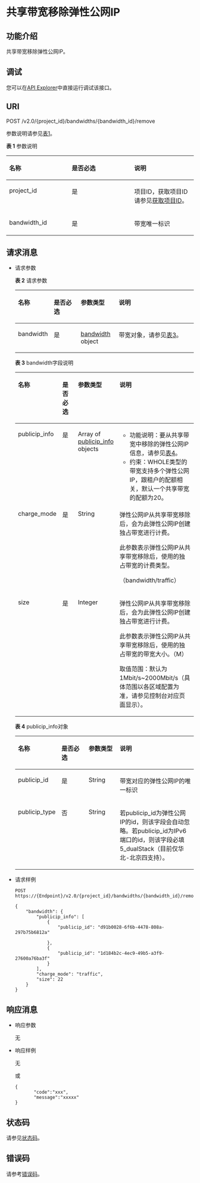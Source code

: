 # 共享带宽移除弹性公网IP<a name="eip_apisharedbandwidth_0005"></a>

## 功能介绍<a name="zh-cn_topic_0201534216_section16581154"></a>

共享带宽移除弹性公网IP。

## 调试<a name="zh-cn_topic_0201534216_section1062181918110"></a>

您可以在[API Explorer](https://apiexplorer.developer.huaweicloud.com/apiexplorer/doc?product=EIP&version=v2&api=RemovePublicipsFromSharedBandwidth)中直接运行调试该接口。

## URI<a name="zh-cn_topic_0201534216_section15012662"></a>

POST /v2.0/\{project\_id\}/bandwidths/\{bandwidth\_id\}/remove

参数说明请参见[表1](#zh-cn_topic_0201534216_table25281875)。

**表 1**  参数说明

<a name="zh-cn_topic_0201534216_table25281875"></a>
<table><thead align="left"><tr id="zh-cn_topic_0201534216_row26712487"><th class="cellrowborder" valign="top" width="33.33333333333333%" id="mcps1.2.4.1.1"><p id="zh-cn_topic_0201534216_p16227847"><a name="zh-cn_topic_0201534216_p16227847"></a><a name="zh-cn_topic_0201534216_p16227847"></a>名称</p>
</th>
<th class="cellrowborder" valign="top" width="33.33333333333333%" id="mcps1.2.4.1.2"><p id="zh-cn_topic_0201534216_p39387211"><a name="zh-cn_topic_0201534216_p39387211"></a><a name="zh-cn_topic_0201534216_p39387211"></a>是否必选</p>
</th>
<th class="cellrowborder" valign="top" width="33.33333333333333%" id="mcps1.2.4.1.3"><p id="zh-cn_topic_0201534216_p36247516"><a name="zh-cn_topic_0201534216_p36247516"></a><a name="zh-cn_topic_0201534216_p36247516"></a>说明</p>
</th>
</tr>
</thead>
<tbody><tr id="zh-cn_topic_0201534216_row50367649"><td class="cellrowborder" valign="top" width="33.33333333333333%" headers="mcps1.2.4.1.1 "><p id="zh-cn_topic_0201534216_p53247746"><a name="zh-cn_topic_0201534216_p53247746"></a><a name="zh-cn_topic_0201534216_p53247746"></a>project_id</p>
</td>
<td class="cellrowborder" valign="top" width="33.33333333333333%" headers="mcps1.2.4.1.2 "><p id="zh-cn_topic_0201534216_p18100201"><a name="zh-cn_topic_0201534216_p18100201"></a><a name="zh-cn_topic_0201534216_p18100201"></a>是</p>
</td>
<td class="cellrowborder" valign="top" width="33.33333333333333%" headers="mcps1.2.4.1.3 "><p id="zh-cn_topic_0201534216_p10487112"><a name="zh-cn_topic_0201534216_p10487112"></a><a name="zh-cn_topic_0201534216_p10487112"></a>项目ID，获取项目ID请参见<a href="获取项目ID.md#eip_api06_0004">获取项目ID</a>。</p>
</td>
</tr>
<tr id="zh-cn_topic_0201534216_row41709209"><td class="cellrowborder" valign="top" width="33.33333333333333%" headers="mcps1.2.4.1.1 "><p id="zh-cn_topic_0201534216_p23002745"><a name="zh-cn_topic_0201534216_p23002745"></a><a name="zh-cn_topic_0201534216_p23002745"></a>bandwidth_id</p>
</td>
<td class="cellrowborder" valign="top" width="33.33333333333333%" headers="mcps1.2.4.1.2 "><p id="zh-cn_topic_0201534216_p51283066"><a name="zh-cn_topic_0201534216_p51283066"></a><a name="zh-cn_topic_0201534216_p51283066"></a>是</p>
</td>
<td class="cellrowborder" valign="top" width="33.33333333333333%" headers="mcps1.2.4.1.3 "><p id="zh-cn_topic_0201534216_p60287683"><a name="zh-cn_topic_0201534216_p60287683"></a><a name="zh-cn_topic_0201534216_p60287683"></a>带宽唯一标识</p>
</td>
</tr>
</tbody>
</table>

## 请求消息<a name="zh-cn_topic_0201534216_section896237"></a>

-   请求参数

    **表 2**  请求参数

    <a name="zh-cn_topic_0201534216_table3057854815556"></a>
    <table><thead align="left"><tr id="zh-cn_topic_0201534216_row6286666315556"><th class="cellrowborder" valign="top" width="15.409999999999998%" id="mcps1.2.5.1.1"><p id="zh-cn_topic_0201534216_p5903494715556"><a name="zh-cn_topic_0201534216_p5903494715556"></a><a name="zh-cn_topic_0201534216_p5903494715556"></a>名称</p>
    </th>
    <th class="cellrowborder" valign="top" width="15.98%" id="mcps1.2.5.1.2"><p id="zh-cn_topic_0201534216_p1710139915556"><a name="zh-cn_topic_0201534216_p1710139915556"></a><a name="zh-cn_topic_0201534216_p1710139915556"></a>是否必选</p>
    </th>
    <th class="cellrowborder" valign="top" width="21.43%" id="mcps1.2.5.1.3"><p id="zh-cn_topic_0201534216_p4303610815556"><a name="zh-cn_topic_0201534216_p4303610815556"></a><a name="zh-cn_topic_0201534216_p4303610815556"></a>参数类型</p>
    </th>
    <th class="cellrowborder" valign="top" width="47.18%" id="mcps1.2.5.1.4"><p id="zh-cn_topic_0201534216_p6337274615556"><a name="zh-cn_topic_0201534216_p6337274615556"></a><a name="zh-cn_topic_0201534216_p6337274615556"></a>说明</p>
    </th>
    </tr>
    </thead>
    <tbody><tr id="zh-cn_topic_0201534216_row3291877615556"><td class="cellrowborder" valign="top" width="15.409999999999998%" headers="mcps1.2.5.1.1 "><p id="zh-cn_topic_0201534216_p4917516615556"><a name="zh-cn_topic_0201534216_p4917516615556"></a><a name="zh-cn_topic_0201534216_p4917516615556"></a>bandwidth</p>
    </td>
    <td class="cellrowborder" valign="top" width="15.98%" headers="mcps1.2.5.1.2 "><p id="zh-cn_topic_0201534216_p2376550915556"><a name="zh-cn_topic_0201534216_p2376550915556"></a><a name="zh-cn_topic_0201534216_p2376550915556"></a>是</p>
    </td>
    <td class="cellrowborder" valign="top" width="21.43%" headers="mcps1.2.5.1.3 "><p id="zh-cn_topic_0201534216_p4595806815556"><a name="zh-cn_topic_0201534216_p4595806815556"></a><a name="zh-cn_topic_0201534216_p4595806815556"></a><a href="#zh-cn_topic_0201534216_table31854691">bandwidth</a> object</p>
    </td>
    <td class="cellrowborder" valign="top" width="47.18%" headers="mcps1.2.5.1.4 "><p id="zh-cn_topic_0201534216_p1610901815556"><a name="zh-cn_topic_0201534216_p1610901815556"></a><a name="zh-cn_topic_0201534216_p1610901815556"></a>带宽对象，请参见<a href="#zh-cn_topic_0201534216_table31854691">表3</a>。</p>
    </td>
    </tr>
    </tbody>
    </table>

    **表 3**  bandwidth字段说明

    <a name="zh-cn_topic_0201534216_table31854691"></a>
    <table><thead align="left"><tr id="zh-cn_topic_0201534216_row6882862"><th class="cellrowborder" valign="top" width="13.350000000000001%" id="mcps1.2.5.1.1"><p id="zh-cn_topic_0201534216_p20640979"><a name="zh-cn_topic_0201534216_p20640979"></a><a name="zh-cn_topic_0201534216_p20640979"></a>名称</p>
    </th>
    <th class="cellrowborder" valign="top" width="13.91%" id="mcps1.2.5.1.2"><p id="zh-cn_topic_0201534216_p61306625"><a name="zh-cn_topic_0201534216_p61306625"></a><a name="zh-cn_topic_0201534216_p61306625"></a>是否必选</p>
    </th>
    <th class="cellrowborder" valign="top" width="13.91%" id="mcps1.2.5.1.3"><p id="zh-cn_topic_0201534216_p5200653172316"><a name="zh-cn_topic_0201534216_p5200653172316"></a><a name="zh-cn_topic_0201534216_p5200653172316"></a>参数类型</p>
    </th>
    <th class="cellrowborder" valign="top" width="58.830000000000005%" id="mcps1.2.5.1.4"><p id="zh-cn_topic_0201534216_p66889567"><a name="zh-cn_topic_0201534216_p66889567"></a><a name="zh-cn_topic_0201534216_p66889567"></a>说明</p>
    </th>
    </tr>
    </thead>
    <tbody><tr id="zh-cn_topic_0201534216_row49345813"><td class="cellrowborder" valign="top" width="13.350000000000001%" headers="mcps1.2.5.1.1 "><p id="zh-cn_topic_0201534216_p37587916"><a name="zh-cn_topic_0201534216_p37587916"></a><a name="zh-cn_topic_0201534216_p37587916"></a>publicip_info</p>
    </td>
    <td class="cellrowborder" valign="top" width="13.91%" headers="mcps1.2.5.1.2 "><p id="zh-cn_topic_0201534216_p24722347"><a name="zh-cn_topic_0201534216_p24722347"></a><a name="zh-cn_topic_0201534216_p24722347"></a>是</p>
    </td>
    <td class="cellrowborder" valign="top" width="13.91%" headers="mcps1.2.5.1.3 "><p id="zh-cn_topic_0201534216_p18599757172316"><a name="zh-cn_topic_0201534216_p18599757172316"></a><a name="zh-cn_topic_0201534216_p18599757172316"></a>Array of <a href="#zh-cn_topic_0201534216_table30936422">publicip_info</a> objects</p>
    </td>
    <td class="cellrowborder" valign="top" width="58.830000000000005%" headers="mcps1.2.5.1.4 "><a name="zh-cn_topic_0201534216_ul290995117818"></a><a name="zh-cn_topic_0201534216_ul290995117818"></a><ul id="zh-cn_topic_0201534216_ul290995117818"><li>功能说明：要从共享带宽中移除的<span id="zh-cn_topic_0201534216_text16874929201119"><a name="zh-cn_topic_0201534216_text16874929201119"></a><a name="zh-cn_topic_0201534216_text16874929201119"></a></span><span id="zh-cn_topic_0201534216_text19874112931112"><a name="zh-cn_topic_0201534216_text19874112931112"></a><a name="zh-cn_topic_0201534216_text19874112931112"></a>弹性公网IP</span>信息，请参见<a href="#zh-cn_topic_0201534216_table30936422">表4</a>。</li><li>约束：WHOLE类型的带宽支持多个<span id="zh-cn_topic_0201534216_text0160114517113"><a name="zh-cn_topic_0201534216_text0160114517113"></a><a name="zh-cn_topic_0201534216_text0160114517113"></a></span><span id="zh-cn_topic_0201534216_text5160134513116"><a name="zh-cn_topic_0201534216_text5160134513116"></a><a name="zh-cn_topic_0201534216_text5160134513116"></a>弹性公网IP</span>，跟租户的配额相关，默认一个共享带宽的配额为20。</li></ul>
    </td>
    </tr>
    <tr id="zh-cn_topic_0201534216_row193703372412"><td class="cellrowborder" valign="top" width="13.350000000000001%" headers="mcps1.2.5.1.1 "><p id="zh-cn_topic_0201534216_p183711037154117"><a name="zh-cn_topic_0201534216_p183711037154117"></a><a name="zh-cn_topic_0201534216_p183711037154117"></a>charge_mode</p>
    </td>
    <td class="cellrowborder" valign="top" width="13.91%" headers="mcps1.2.5.1.2 "><p id="zh-cn_topic_0201534216_p17371237114118"><a name="zh-cn_topic_0201534216_p17371237114118"></a><a name="zh-cn_topic_0201534216_p17371237114118"></a>是</p>
    </td>
    <td class="cellrowborder" valign="top" width="13.91%" headers="mcps1.2.5.1.3 "><p id="zh-cn_topic_0201534216_p15371143714413"><a name="zh-cn_topic_0201534216_p15371143714413"></a><a name="zh-cn_topic_0201534216_p15371143714413"></a>String</p>
    </td>
    <td class="cellrowborder" valign="top" width="58.830000000000005%" headers="mcps1.2.5.1.4 "><p id="zh-cn_topic_0201534216_p877125719190"><a name="zh-cn_topic_0201534216_p877125719190"></a><a name="zh-cn_topic_0201534216_p877125719190"></a><span id="zh-cn_topic_0201534216_text157741850161119"><a name="zh-cn_topic_0201534216_text157741850161119"></a><a name="zh-cn_topic_0201534216_text157741850161119"></a></span><span id="zh-cn_topic_0201534216_text16774350101117"><a name="zh-cn_topic_0201534216_text16774350101117"></a><a name="zh-cn_topic_0201534216_text16774350101117"></a>弹性公网IP</span>从共享带宽移除后，会为此<span id="zh-cn_topic_0201534216_text111271558116"><a name="zh-cn_topic_0201534216_text111271558116"></a><a name="zh-cn_topic_0201534216_text111271558116"></a></span><span id="zh-cn_topic_0201534216_text19127185551113"><a name="zh-cn_topic_0201534216_text19127185551113"></a><a name="zh-cn_topic_0201534216_text19127185551113"></a>弹性公网IP</span>创建独占带宽进行计费。</p>
    <p id="zh-cn_topic_0201534216_p29217211425"><a name="zh-cn_topic_0201534216_p29217211425"></a><a name="zh-cn_topic_0201534216_p29217211425"></a>此参数表示<span id="zh-cn_topic_0201534216_text8806205914113"><a name="zh-cn_topic_0201534216_text8806205914113"></a><a name="zh-cn_topic_0201534216_text8806205914113"></a></span><span id="zh-cn_topic_0201534216_text188061359161114"><a name="zh-cn_topic_0201534216_text188061359161114"></a><a name="zh-cn_topic_0201534216_text188061359161114"></a>弹性公网IP</span>从共享带宽移除后，使用的独占带宽的计费类型。</p>
    <p id="zh-cn_topic_0201534216_p179232117423"><a name="zh-cn_topic_0201534216_p179232117423"></a><a name="zh-cn_topic_0201534216_p179232117423"></a>（bandwidth/traffic）</p>
    </td>
    </tr>
    <tr id="zh-cn_topic_0201534216_row1125210414413"><td class="cellrowborder" valign="top" width="13.350000000000001%" headers="mcps1.2.5.1.1 "><p id="zh-cn_topic_0201534216_p1425214412410"><a name="zh-cn_topic_0201534216_p1425214412410"></a><a name="zh-cn_topic_0201534216_p1425214412410"></a>size</p>
    </td>
    <td class="cellrowborder" valign="top" width="13.91%" headers="mcps1.2.5.1.2 "><p id="zh-cn_topic_0201534216_p1525210418416"><a name="zh-cn_topic_0201534216_p1525210418416"></a><a name="zh-cn_topic_0201534216_p1525210418416"></a>是</p>
    </td>
    <td class="cellrowborder" valign="top" width="13.91%" headers="mcps1.2.5.1.3 "><p id="zh-cn_topic_0201534216_p7252164114118"><a name="zh-cn_topic_0201534216_p7252164114118"></a><a name="zh-cn_topic_0201534216_p7252164114118"></a>Integer</p>
    </td>
    <td class="cellrowborder" valign="top" width="58.830000000000005%" headers="mcps1.2.5.1.4 "><p id="zh-cn_topic_0201534216_p42481825142019"><a name="zh-cn_topic_0201534216_p42481825142019"></a><a name="zh-cn_topic_0201534216_p42481825142019"></a><span id="zh-cn_topic_0201534216_text17497547122"><a name="zh-cn_topic_0201534216_text17497547122"></a><a name="zh-cn_topic_0201534216_text17497547122"></a></span><span id="zh-cn_topic_0201534216_text104979414126"><a name="zh-cn_topic_0201534216_text104979414126"></a><a name="zh-cn_topic_0201534216_text104979414126"></a>弹性公网IP</span>从共享带宽移除后，会为此<span id="zh-cn_topic_0201534216_text73282881219"><a name="zh-cn_topic_0201534216_text73282881219"></a><a name="zh-cn_topic_0201534216_text73282881219"></a></span><span id="zh-cn_topic_0201534216_text1132898201215"><a name="zh-cn_topic_0201534216_text1132898201215"></a><a name="zh-cn_topic_0201534216_text1132898201215"></a>弹性公网IP</span>创建独占带宽进行计费。</p>
    <p id="zh-cn_topic_0201534216_p16249725152011"><a name="zh-cn_topic_0201534216_p16249725152011"></a><a name="zh-cn_topic_0201534216_p16249725152011"></a>此参数表示<span id="zh-cn_topic_0201534216_text154171912181212"><a name="zh-cn_topic_0201534216_text154171912181212"></a><a name="zh-cn_topic_0201534216_text154171912181212"></a></span><span id="zh-cn_topic_0201534216_text4417191221212"><a name="zh-cn_topic_0201534216_text4417191221212"></a><a name="zh-cn_topic_0201534216_text4417191221212"></a>弹性公网IP</span>从共享带宽移除后，使用的独占带宽的带宽大小。（M）</p>
    <p id="zh-cn_topic_0201534216_p721494415220"><a name="zh-cn_topic_0201534216_p721494415220"></a><a name="zh-cn_topic_0201534216_p721494415220"></a>取值范围：默认为1Mbit/s~2000Mbit/s（具体范围以各区域配置为准，请参见控制台对应页面显示）。</p>
    </td>
    </tr>
    </tbody>
    </table>

    **表 4**  publicip\_info对象

    <a name="zh-cn_topic_0201534216_table30936422"></a>
    <table><thead align="left"><tr id="zh-cn_topic_0201534216_row17161430"><th class="cellrowborder" valign="top" width="13.3%" id="mcps1.2.5.1.1"><p id="zh-cn_topic_0201534216_p47898561"><a name="zh-cn_topic_0201534216_p47898561"></a><a name="zh-cn_topic_0201534216_p47898561"></a>名称</p>
    </th>
    <th class="cellrowborder" valign="top" width="18.02%" id="mcps1.2.5.1.2"><p id="zh-cn_topic_0201534216_p157089251981"><a name="zh-cn_topic_0201534216_p157089251981"></a><a name="zh-cn_topic_0201534216_p157089251981"></a>是否必选</p>
    </th>
    <th class="cellrowborder" valign="top" width="18.96%" id="mcps1.2.5.1.3"><p id="zh-cn_topic_0201534216_p2828296517154"><a name="zh-cn_topic_0201534216_p2828296517154"></a><a name="zh-cn_topic_0201534216_p2828296517154"></a>参数类型</p>
    </th>
    <th class="cellrowborder" valign="top" width="49.72%" id="mcps1.2.5.1.4"><p id="zh-cn_topic_0201534216_p58761073"><a name="zh-cn_topic_0201534216_p58761073"></a><a name="zh-cn_topic_0201534216_p58761073"></a>说明</p>
    </th>
    </tr>
    </thead>
    <tbody><tr id="zh-cn_topic_0201534216_row62026502"><td class="cellrowborder" valign="top" width="13.3%" headers="mcps1.2.5.1.1 "><p id="zh-cn_topic_0201534216_p58090788"><a name="zh-cn_topic_0201534216_p58090788"></a><a name="zh-cn_topic_0201534216_p58090788"></a>publicip_id</p>
    </td>
    <td class="cellrowborder" valign="top" width="18.02%" headers="mcps1.2.5.1.2 "><p id="zh-cn_topic_0201534216_p10708102514810"><a name="zh-cn_topic_0201534216_p10708102514810"></a><a name="zh-cn_topic_0201534216_p10708102514810"></a>是</p>
    </td>
    <td class="cellrowborder" valign="top" width="18.96%" headers="mcps1.2.5.1.3 "><p id="zh-cn_topic_0201534216_p921881117154"><a name="zh-cn_topic_0201534216_p921881117154"></a><a name="zh-cn_topic_0201534216_p921881117154"></a>String</p>
    </td>
    <td class="cellrowborder" valign="top" width="49.72%" headers="mcps1.2.5.1.4 "><p id="zh-cn_topic_0201534216_p476380"><a name="zh-cn_topic_0201534216_p476380"></a><a name="zh-cn_topic_0201534216_p476380"></a>带宽对应的<span id="zh-cn_topic_0201534216_text4370119121210"><a name="zh-cn_topic_0201534216_text4370119121210"></a><a name="zh-cn_topic_0201534216_text4370119121210"></a></span><span id="zh-cn_topic_0201534216_text1537041961214"><a name="zh-cn_topic_0201534216_text1537041961214"></a><a name="zh-cn_topic_0201534216_text1537041961214"></a>弹性公网IP</span>的唯一标识</p>
    </td>
    </tr>
    <tr id="zh-cn_topic_0201534216_row472114161816"><td class="cellrowborder" valign="top" width="13.3%" headers="mcps1.2.5.1.1 "><p id="zh-cn_topic_0201534216_p652012122440"><a name="zh-cn_topic_0201534216_p652012122440"></a><a name="zh-cn_topic_0201534216_p652012122440"></a>publicip_type</p>
    </td>
    <td class="cellrowborder" valign="top" width="18.02%" headers="mcps1.2.5.1.2 "><p id="zh-cn_topic_0201534216_p10708142510820"><a name="zh-cn_topic_0201534216_p10708142510820"></a><a name="zh-cn_topic_0201534216_p10708142510820"></a>否</p>
    </td>
    <td class="cellrowborder" valign="top" width="18.96%" headers="mcps1.2.5.1.3 "><p id="zh-cn_topic_0201534216_p727719492445"><a name="zh-cn_topic_0201534216_p727719492445"></a><a name="zh-cn_topic_0201534216_p727719492445"></a>String</p>
    </td>
    <td class="cellrowborder" valign="top" width="49.72%" headers="mcps1.2.5.1.4 "><p id="zh-cn_topic_0201534216_p1752019125446"><a name="zh-cn_topic_0201534216_p1752019125446"></a><a name="zh-cn_topic_0201534216_p1752019125446"></a>若publicip_id为<span id="zh-cn_topic_0201534216_text7427152210128"><a name="zh-cn_topic_0201534216_text7427152210128"></a><a name="zh-cn_topic_0201534216_text7427152210128"></a></span><span id="zh-cn_topic_0201534216_text542716229123"><a name="zh-cn_topic_0201534216_text542716229123"></a><a name="zh-cn_topic_0201534216_text542716229123"></a>弹性公网IP</span>的id，则该字段会自动忽略。若publicip_id为IPv6端口的id，则该字段必填5_dualStack（目前仅华北-北京四支持）。</p>
    </td>
    </tr>
    </tbody>
    </table>


-   请求样例

    ```
    POST https://{Endpoint}/v2.0/{project_id}/bandwidths/{bandwidth_id}/remove
    
    {
        "bandwidth": {
            "publicip_info": [
                {
                    "publicip_id": "d91b0028-6f6b-4478-808a-297b75b6812a"
     
                },
                {
                    "publicip_id": "1d184b2c-4ec9-49b5-a3f9-27600a76ba3f"
                }
            ],
            "charge_mode": "traffic",
            "size": 22
        }
    }
    ```


## 响应消息<a name="zh-cn_topic_0201534216_section8066134"></a>

-   响应参数

    无

-   响应样例

    无

    或

    ```
    {
           "code":"xxx",
           "message":"xxxxx"
    }
    ```


## 状态码<a name="zh-cn_topic_0201534216_section31981619"></a>

请参见[状态码](状态码.md#eip_api05_0001)。

## 错误码<a name="zh-cn_topic_0201534216_section85821649202813"></a>

请参考[错误码](错误码.md)。

